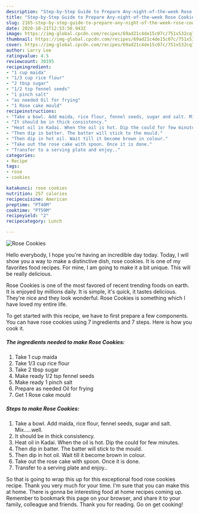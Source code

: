 ```yaml
---
description: "Step-by-Step Guide to Prepare Any-night-of-the-week Rose Cookies"
title: "Step-by-Step Guide to Prepare Any-night-of-the-week Rose Cookies"
slug: 2165-step-by-step-guide-to-prepare-any-night-of-the-week-rose-cookies
date: 2020-10-21T12:53:50.943Z
image: https://img-global.cpcdn.com/recipes/69ad21c4de15c07c/751x532cq70/rose-cookies-recipe-main-photo.jpg
thumbnail: https://img-global.cpcdn.com/recipes/69ad21c4de15c07c/751x532cq70/rose-cookies-recipe-main-photo.jpg
cover: https://img-global.cpcdn.com/recipes/69ad21c4de15c07c/751x532cq70/rose-cookies-recipe-main-photo.jpg
author: Larry Lee
ratingvalue: 4.5
reviewcount: 30195
recipeingredient:
- "1 cup maida"
- "1/3 cup rice flour"
- "2 tbsp sugar"
- "1/2 tsp fennel seeds"
- "1 pinch salt"
- "as needed Oil for frying"
- "1 Rose cake mould"
recipeinstructions:
- "Take a bowl. Add maida, rice flour, fennel seeds, sugar and salt. Mix.....well."
- "It should be in thick consistency."
- "Heat oil in Kadai. When the oil is hot. Dip the could for few minutes."
- "Then dip in batter. The batter will stick to the mould."
- "Then dip in hot oil. Wait till it become brown in colour."
- "Take out the rose cake with spoon. Once it is done."
- "Transfer to a serving plate and enjoy.."
categories:
- Recipe
tags:
- rose
- cookies

katakunci: rose cookies 
nutrition: 257 calories
recipecuisine: American
preptime: "PT40M"
cooktime: "PT59M"
recipeyield: "2"
recipecategory: Lunch

---
```



![Rose Cookies](https://img-global.cpcdn.com/recipes/69ad21c4de15c07c/751x532cq70/rose-cookies-recipe-main-photo.jpg)

Hello everybody, I hope you're having an incredible day today. Today, I will show you a way to make a distinctive dish, rose cookies. It is one of my favorites food recipes. For mine, I am going to make it a bit unique. This will be really delicious.

Rose Cookies is one of the most favored of recent trending foods on earth. It is enjoyed by millions daily. It is simple, it's quick, it tastes delicious. They're nice and they look wonderful. Rose Cookies is something which I have loved my entire life.




To get started with this recipe, we have to first prepare a few components. You can have rose cookies using 7 ingredients and 7 steps. Here is how you cook it.

<!--inarticleads1-->

##### The ingredients needed to make Rose Cookies:

1. Take 1 cup maida
1. Take 1/3 cup rice flour
1. Take 2 tbsp sugar
1. Make ready 1/2 tsp fennel seeds
1. Make ready 1 pinch salt
1. Prepare as needed Oil for frying
1. Get 1 Rose cake mould




<!--inarticleads2-->

##### Steps to make Rose Cookies:

1. Take a bowl. Add maida, rice flour, fennel seeds, sugar and salt. Mix.....well.
1. It should be in thick consistency.
1. Heat oil in Kadai. When the oil is hot. Dip the could for few minutes.
1. Then dip in batter. The batter will stick to the mould.
1. Then dip in hot oil. Wait till it become brown in colour.
1. Take out the rose cake with spoon. Once it is done.
1. Transfer to a serving plate and enjoy..




So that is going to wrap this up for this exceptional food rose cookies recipe. Thank you very much for your time. I'm sure that you can make this at home. There is gonna be interesting food at home recipes coming up. Remember to bookmark this page on your browser, and share it to your family, colleague and friends. Thank you for reading. Go on get cooking!
